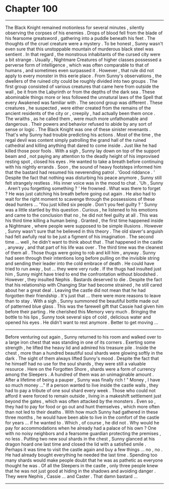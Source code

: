 
# Chapter 100


---

The Black Knight remained motionless for several minutes , silently observing the corpses of his enemies . Drops of blood fell from the blade of his fearsome greatsword , gathering into a puddle beneath his feet . The thoughts of the cruel creature were a mystery . To be honest , Sunny wasn't even sure that this unstoppable mountain of murderous black steel was sentient .
In that regard , the monstrous inhabitants of the cursed city were a bit strange .
Usually , Nightmare Creatures of higher classes possessed a perverse form of intelligence , which was often comparable to that of humans , and sometimes even surpassed it . However , that rule did not apply to every monster in this eerie place .
From Sunny's observations , the dwellers of the ruined city could be roughly divided into two groups . The first group consisted of various creatures that came here from outside the wall , be it from the Labyrinth or from the depths of the dark sea . These abominable things more or less followed the unnatural laws of the Spell that every Awakened was familiar with .
The second group was different . These creatures , he suspected , were either created from the remains of the ancient residents of the city or , creepily , had actually been them once . The wraiths , as he called them , were much more unfathomable and dangerous . Their powers and behavior refused to abide by any sort of sense or logic .
The Black Knight was one of these sinister revenants . That's why Sunny had trouble predicting his actions .
Most of the time , the regal devil was content simply patrolling the grand hall of the ruined cathedral and killing anything that dared to come inside .
Just like he had killed those poor fools .
With a sigh , Sunny lay down on top of the support beam and , not paying any attention to the deadly height of his improvised resting spot , closed his eyes . He wanted to take a breath before continuing with his nightly errands .
Soon , the sound of heavy footsteps informed him that the bastard had resumed his neverending patrol .
'Good riddance . '
Despite the fact that nothing was disturbing his peace anymore , Sunny still felt strangely restless . His inner voice was in the mood to chat .
'Uh , Sunny . Aren't you forgetting something ? '
He frowned . What was there to forget ? He was just catching his breath before going out again . He also had to wait for the right moment to scavenge through the possessions of these dead hunters …
'You just killed six people . Don't you feel guilty ? '
Sunny was a little startled by this question . Curious , he listened to his emotions and came to the conclusion that no , he did not feel guilty at all .
This was his third time killing a human being . Granted , the first time happened inside a Nightmare , where people were supposed to be simple illusions . However , Sunny wasn't sure that he believed in this theory . The old slaver's anguish had felt awfully real to be just a figment of his imagination .
The second time … well , he didn't want to think about that . That happened in the castle , anyway , and that part of his life was over .
The third time was the cleanest of them all . Those thugs were going to rob and kill him , anyway . Sunny had seen through their intentions long before pulling on the invisible string and sending their leader into the cold embrace of death .
He could have tried to run away , but … they were very rude . If the thugs had insulted just him , Sunny might have tried to end the confrontation without bloodshed . However , they insulted Nephis . Bastards deserved to die .
Despite the fact that his relationship with Changing Star had become strained , he still cared about her a great deal . Leaving the castle did not mean that he had forgotten their friendship . It's just that … there were more reasons to leave than to stay .
With a sigh , Sunny summoned the beautiful bottle made out of patterned blue glass . This was the farewell gift that Cassie had given him before their parting . He cherished this Memory very much .
Bringing the bottle to his lips , Sunny took several sips of cold , delicious water and opened his eyes .
He didn't want to rest anymore . Better to get moving …
***
Before venturing out again , Sunny returned to his room and walked over to a large iron chest that was standing in one of its corners . Exerting some strength , he lifted the heavy lid and admired his treasure pile .
Inside the chest , more than a hundred beautiful soul shards were glowing softly in the dark . The sight of them always lifted Sunny's mood .
Despite the fact that he himself had no use for the soul shards , they were still a valuable resource . Here on the Forgotten Shore , shards were a form of currency among the Sleepers . A hundred of them was an unimaginable amount .
After a lifetime of being a pauper , Sunny was finally rich !
" Money , I have so much money …"
If a person wanted to live inside the castle walls , they had to pay a tribute of one soul shard every week . Those who could not afford it were forced to remain outside , living in a makeshift settlement just beyond the gates , which was often attacked by the monsters . Even so , they had to pay for food or go out and hunt themselves , which more often than not led to their deaths .
With how much Sunny had gathered in these three months , he would have been able to live in the comfort of the castle for years … if he wanted to . Which , of course , he did not . Why would he pay for accommodations when he already had a palace of his own ?
One with no noisy neighbors and a fearsome guardian protecting the premises , no less .
Putting two new soul shards in the chest , Sunny glanced at his dragon hoard one last time and closed the lid with a satisfied smile .
Perhaps it was time to visit the castle again and buy a few things … no , no . He had already bought everything he needed the last time . Spending too many shards would make people doubt that he was as pathetic as everyone thought he was .
Of all the Sleepers in the castle , only three people knew that he was not just good at hiding in the shadows and avoiding danger . They were Nephis , Cassie … and Caster .
That damn bastard ...

---

